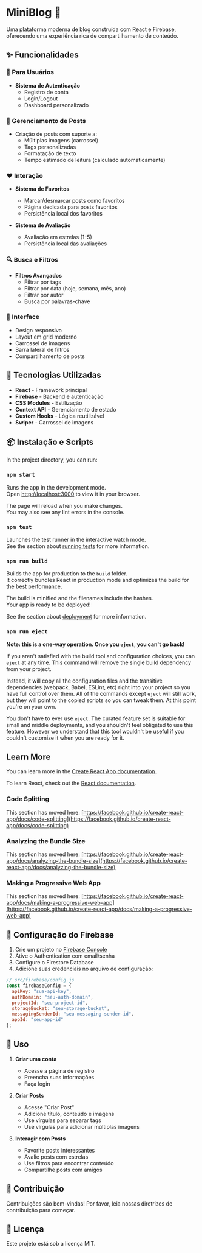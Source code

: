 # MiniBlog 📝

Uma plataforma moderna de blog construída com React e Firebase, oferecendo uma experiência rica de compartilhamento de conteúdo.

## ✨ Funcionalidades

### 📱 Para Usuários
- **Sistema de Autenticação**
  - Registro de conta
  - Login/Logout
  - Dashboard personalizado

### 📝 Gerenciamento de Posts
- Criação de posts com suporte a:
  - Múltiplas imagens (carrossel)
  - Tags personalizadas
  - Formatação de texto
  - Tempo estimado de leitura (calculado automaticamente)

### ❤️ Interação
- **Sistema de Favoritos**
  - Marcar/desmarcar posts como favoritos
  - Página dedicada para posts favoritos
  - Persistência local dos favoritos

- **Sistema de Avaliação**
  - Avaliação em estrelas (1-5)
  - Persistência local das avaliações

### 🔍 Busca e Filtros
- **Filtros Avançados**
  - Filtrar por tags
  - Filtrar por data (hoje, semana, mês, ano)
  - Filtrar por autor
  - Busca por palavras-chave

### 🎨 Interface
- Design responsivo
- Layout em grid moderno
- Carrossel de imagens
- Barra lateral de filtros
- Compartilhamento de posts

## 🚀 Tecnologias Utilizadas

- **React** - Framework principal
- **Firebase** - Backend e autenticação
- **CSS Modules** - Estilização
- **Context API** - Gerenciamento de estado
- **Custom Hooks** - Lógica reutilizável
- **Swiper** - Carrossel de imagens

## 📦 Instalação e Scripts

In the project directory, you can run:

### `npm start`

Runs the app in the development mode.\
Open [http://localhost:3000](http://localhost:3000) to view it in your browser.

The page will reload when you make changes.\
You may also see any lint errors in the console.

### `npm test`

Launches the test runner in the interactive watch mode.\
See the section about [running tests](https://facebook.github.io/create-react-app/docs/running-tests) for more information.

### `npm run build`

Builds the app for production to the `build` folder.\
It correctly bundles React in production mode and optimizes the build for the best performance.

The build is minified and the filenames include the hashes.\
Your app is ready to be deployed!

See the section about [deployment](https://facebook.github.io/create-react-app/docs/deployment) for more information.

### `npm run eject`

**Note: this is a one-way operation. Once you `eject`, you can't go back!**

If you aren't satisfied with the build tool and configuration choices, you can `eject` at any time. This command will remove the single build dependency from your project.

Instead, it will copy all the configuration files and the transitive dependencies (webpack, Babel, ESLint, etc) right into your project so you have full control over them. All of the commands except `eject` will still work, but they will point to the copied scripts so you can tweak them. At this point you're on your own.

You don't have to ever use `eject`. The curated feature set is suitable for small and middle deployments, and you shouldn't feel obligated to use this feature. However we understand that this tool wouldn't be useful if you couldn't customize it when you are ready for it.

## Learn More

You can learn more in the [Create React App documentation](https://facebook.github.io/create-react-app/docs/getting-started).

To learn React, check out the [React documentation](https://reactjs.org/).

### Code Splitting

This section has moved here: [https://facebook.github.io/create-react-app/docs/code-splitting](https://facebook.github.io/create-react-app/docs/code-splitting)

### Analyzing the Bundle Size

This section has moved here: [https://facebook.github.io/create-react-app/docs/analyzing-the-bundle-size](https://facebook.github.io/create-react-app/docs/analyzing-the-bundle-size)

### Making a Progressive Web App

This section has moved here: [https://facebook.github.io/create-react-app/docs/making-a-progressive-web-app](https://facebook.github.io/create-react-app/docs/making-a-progressive-web-app)

## 🔧 Configuração do Firebase

1. Crie um projeto no [Firebase Console](https://console.firebase.google.com)
2. Ative o Authentication com email/senha
3. Configure o Firestore Database
4. Adicione suas credenciais no arquivo de configuração:

```javascript
// src/firebase/config.js
const firebaseConfig = {
  apiKey: "sua-api-key",
  authDomain: "seu-auth-domain",
  projectId: "seu-project-id",
  storageBucket: "seu-storage-bucket",
  messagingSenderId: "seu-messaging-sender-id",
  appId: "seu-app-id"
};
```

## 📱 Uso

1. **Criar uma conta**
   - Acesse a página de registro
   - Preencha suas informações
   - Faça login

2. **Criar Posts**
   - Acesse "Criar Post"
   - Adicione título, conteúdo e imagens
   - Use vírgulas para separar tags
   - Use vírgulas para adicionar múltiplas imagens

3. **Interagir com Posts**
   - Favorite posts interessantes
   - Avalie posts com estrelas
   - Use filtros para encontrar conteúdo
   - Compartilhe posts com amigos

## 🤝 Contribuição

Contribuições são bem-vindas! Por favor, leia nossas diretrizes de contribuição para começar.

## 📄 Licença

Este projeto está sob a licença MIT.
